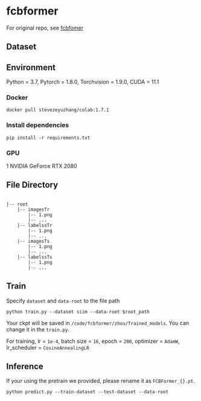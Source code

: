 # fcbformer
For original repo, see [fcbfomer](https://github.com/ESandML/FCBFormer)

## Dataset

## Environment

Python = 3.7, Pytorch = 1.8.0, Torchvision = 1.9.0, CUDA = 11.1 

### Docker
```
docker pull stevezeyuzhang/colab:1.7.1
```

### Install dependencies

```
pip install -r requirements.txt
```

### GPU

1 NVIDIA GeForce RTX 2080


## File Directory
```

|-- root
	|-- imagesTr
		|-- 1.png
		|-- ...
	|-- labelssTr
		|-- 1.png
		|-- ...
	|-- imagesTs
		|-- 1.png
		|-- ...
	|-- labelssTs
		|-- 1.png
		|-- ...

```

## Train

Specify `dataset` and  `data-root` to the file path 

```
python train.py --dataset siim --data-root $root_path

```

Your ckpt will be saved in `/code/fcbformer/zhou/Trained_models`. You can change it in the `train.py`.

For training, lr = `1e-4`, batch size = `16`, epoch = `200`, optimizer = `AdamW`, lr_scheduler = `CosineAnnealingLR`
## Inference

If your using the pretrain we provided, please rename it as `FCBFormer_{}.pt`.

```
python predict.py --train-dataset --test-dataset --data-root 
```

